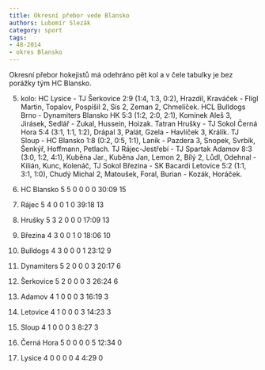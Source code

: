 ```yaml
---
title: Okresní přebor vede Blansko
authors: Lubomír Slezák
category: sport
tags: 
- 48-2014
- okres Blansko
---
```

Okresní přebor hokejistů má odehráno pět kol a v čele tabulky je bez porážky tým HC Blansko.
	
5. kolo: HC Lysice - TJ Šerkovice 2:9 (1:4, 1:3, 0:2), Hrazdil, Kraváček - Flígl Martin, Topalov, Pospíšil 2, Sís 2, Zeman 2, Chmelíček. HCL Bulldogs Brno - Dynamiters Blansko HK 5:3 (1:2, 2:0, 2:1), Komínek Aleš 3, Jirásek, Sedlář - Zukal, Hussein, Hoizak. Tatran Hrušky - TJ Sokol Černá Hora 5:4 (3:1, 1:1, 1:2), Drápal 3, Palát, Gzela - Havlíček 3, Králík. TJ Sloup - HC Blansko 1:8 (0:2, 0:5, 1:1), Laník - Pazdera 3, Snopek, Svrbík, Šenkýř, Hoffmann, Petlach. TJ Rájec-Jestřebí - TJ Spartak Adamov 8:3 (3:0, 1:2, 4:1), Kuběna Jar., Kuběna Jan, Lemon 2, Bílý 2, Lůdl, Odehnal - Kilián, Kunc, Kolenáč, TJ Sokol Březina - SK Bacardi Letovice 5:2 (1:1, 3:1, 1:0), Chudý Michal 2, Matoušek, Foral, Burian - Kozák, Horáček.

1. HC Blansko 	5 5 0 0 0 0 	30:09 	15
2. Rájec 	5 4 0 0 1 0 	39:18 	13
3. Hrušky 	5 3 2 0 0 0 	17:09 	13
4. Březina 	4 3 0 0 1 0 	18:06 	10
5. Bulldogs 	4 3 0 0 0 1 	23:12 	9
6. Dynamiters 	5 2 0 0 0 3 	20:17 	6
7. Šerkovice 	5 2 0 0 0 3 	26:24 	6
8. Adamov 	4 1 0 0 0 3 	16:19 	3
9. Letovice 	4 1 0 0 0 3 	14:23 	3
10. Sloup 	4 1 0 0 0 3 	8:27 	3
11. Černá Hora 	5 0 0 0 0 5 	12:34 	0
12. Lysice 	4 0 0 0 0 4 	4:29 	0 


